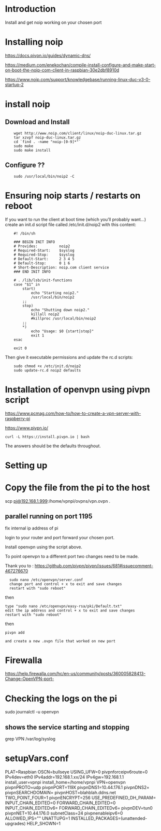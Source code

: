 # Introduction

Install and get noip working on your chosen port

# Installing noip 

https://docs.pivpn.io/guides/dynamic-dns/

https://medium.com/enekochan/compile-install-configure-and-make-start-on-boot-the-noip-com-client-in-raspbian-30e2dbf8910d

https://www.noip.com/support/knowledgebase/running-linux-duc-v3-0-startup-2

# install noip

## Download and Install

        wget http://www.noip.com/client/linux/noip-duc-linux.tar.gz
        tar xzvpf noip-duc-linux.tar.gz
        cd `find . -name "noip-[0-9]*"`
        sudo make
        sudo make install

## Configure ??

        sudo /usr/local/bin/noip2 -C


        

# Ensuring noip starts / restarts on reboot

If you want to run the client at boot time (which you’ll probably want…) create an init.d script file called /etc/init.d/noip2 with this content:

        #! /bin/sh

        ### BEGIN INIT INFO
        # Provides:          noip2
        # Required-Start:    $syslog
        # Required-Stop:     $syslog
        # Default-Start:     2 3 4 5
        # Default-Stop:      0 1 6
        # Short-Description: noip.com client service
        ### END INIT INFO
        
        # . /lib/lsb/init-functions
        case "$1" in
            start)
                echo "Starting noip2."
                /usr/local/bin/noip2
            ;;
            stop)
                echo "Shutting down noip2."
                killall noip2
                #killproc /usr/local/bin/noip2
            ;;
            *)
                echo "Usage: $0 {start|stop}"
                exit 1
        esac
        
        exit 0

Then give it executable permissions and update the rc.d scripts:

        sudo chmod +x /etc/init.d/noip2
        sudo update-rc.d noip2 defaults

# Installation of openvpn using pivpn script

https://www.pcmag.com/how-to/how-to-create-a-vpn-server-with-raspberry-pi

https://www.pivpn.io/

    curl -L https://install.pivpn.io | bash

The answers should be the defaults throughout.

# Setting up 

# Copy the file from the pi to the host

scp pi@192.168.1.999:/home/vpnpi/ovpns/vpn.ovpn .

## parallel running on port 1195

fix internal ip address of pi

login to your router and port forward your chosen port.

Install openvpn using the script above.

To point openvpn to a different port two changes need to be made.

Thank you to : https://github.com/pivpn/pivpn/issues/681#issuecomment-467276670

      sudo nano /etc/openvpn/server.conf
      change port and control + x to exit and save changes
      restart with "sudo reboot"

then

    type "sudo nano /etc/openvpn/easy-rsa/pki/Default.txt"
    edit the ip address and control + x to exit and save changes
    restart with "sudo reboot"

then

    pivpn add
    
    and create a new .ovpn file that worked on new port


# Firewalla

https://help.firewalla.com/hc/en-us/community/posts/360005828413-Change-OpenVPN-port-

# Checking the logs on the pi

sudo journalctl -u openvpn

## shows the service starting and stopping

grep VPN /var/log/syslog

#

# setupVars.conf

PLAT=Raspbian
OSCN=bullseye
USING_UFW=0
pivpnforceipv6route=0
IPv4dev=eth0
IPv4addr=192.168.1.xx/24
IPv4gw=192.168.1.1
install_user=vpnpi
install_home=/home/vpnpi
VPN=openvpn
pivpnPROTO=udp
pivpnPORT=119X
pivpnDNS1=10.44.176.1
pivpnDNS2=
pivpnSEARCHDOMAIN=
pivpnHOST=blahblah.ddns.net
TWO_POINT_FOUR=1
pivpnENCRYPT=256
USE_PREDEFINED_DH_PARAM=
INPUT_CHAIN_EDITED=0
FORWARD_CHAIN_EDITED=0
INPUT_CHAIN_EDITEDv6=
FORWARD_CHAIN_EDITEDv6=
pivpnDEV=tun0
pivpnNET=10.44.176.0
subnetClass=24
pivpnenableipv6=0
ALLOWED_IPS=""
UNATTUPG=1
INSTALLED_PACKAGES=(unattended-upgrades)
HELP_SHOWN=1
